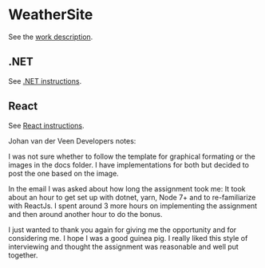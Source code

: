 # WeatherSite

See the [work description](docs/WorkDescription.md).

## .NET

See [.NET instructions](dotnet/README.md).

## React

See [React instructions](react/weather-site/README.md).

Johan van der Veen
Developers notes:

I was not sure whether to follow the template for graphical formating or the images in the docs folder.
I have implementations for both but decided to post the one based on the image.

In the email I was asked about how long the assignment took me:
It took about an hour to get set up with dotnet, yarn, Node 7+ and to re-familiarize with ReactJs. I spent around 3 more hours on implementing the assignment and then around another hour to do the bonus.

I just wanted to thank you again for giving me the opportunity and for considering me.  I hope I was a good guinea pig.  I really liked this style of interviewing and thought the assignment was reasonable and well put together.
